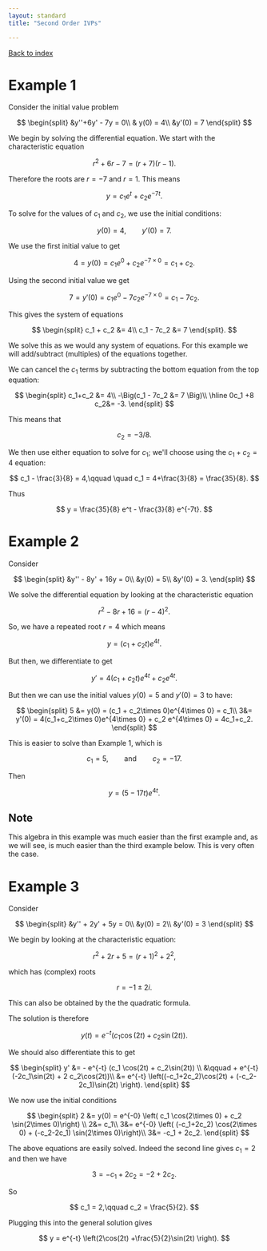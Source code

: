 ```yaml
---
layout: standard
title: "Second Order IVPs"

---
```


[Back to index](/../index.md)



# Example 1



Consider the initial value problem


$$
\begin{split}
&y''+6y' - 7y = 0\\
& y(0) = 4\\
&y'(0) = 7
\end{split}
$$


We begin by solving the differential equation. We start with the characteristic equation


$$
r^2+6r -7 = (r+7)(r-1).
$$


Therefore the roots are $r = -7$ and $r = 1$. This means


$$
y = c_1 e^{t} + c_2 e^{-7t}.
$$


To solve for the values of $c_1$ and $c_2$, we use the initial conditions:


$$
y(0) = 4,\qquad y'(0) = 7.
$$




We use the first initial value to get


$$
4 = y(0) = c_1 e^0 + c_2 e^{-7\times 0} = c_1+c_2.
$$


Using the second initial value we get


$$
7 = y'(0) = c_1 e^0 - 7c_2 e^{-7\times 0} = c_1 - 7c_2.
$$


This gives the system of equations


$$
\begin{split}
c_1 + c_2 &= 4\\
c_1 - 7c_2 &= 7
\end{split}.
$$


We solve this as we would any system of equations. For this example we will add/subtract (multiples) of the equations together.

We can cancel the $c_1$ terms by subtracting the bottom equation from the top equation:


$$
\begin{split}
c_1+c_2 &= 4\\
-\Big(c_1 - 7c_2 &= 7 \Big)\\
\hline
0c_1 +8 c_2&= -3.
\end{split}
$$


This means that 


$$
c_2 = -3/8.
$$


We then use either equation to solve for $c_1$; we'll choose using the $c_1+c_2 = 4$ equation:


$$
c_1 - \frac{3}{8} = 4,\qquad \quad c_1 = 4+\frac{3}{8} = \frac{35}{8}.
$$


Thus


$$
y = \frac{35}{8} e^t - \frac{3}{8} e^{-7t}.
$$




# Example 2



Consider


$$
\begin{split}
&y'' - 8y' + 16y = 0\\
&y(0) = 5\\
&y'(0)  = 3.
\end{split}
$$


We solve the differential equation by looking at the characteristic equation


$$
r^2-8r+16 = (r-4)^2.
$$


So, we have a repeated root $r = 4$ which means


$$
y = (c_1+c_2t)e^{4t}.
$$


But then, we differentiate to get


$$
y' = 4(c_1+c_2 t)e^{4t} + c_2 e^{4t}.
$$


But then we can use the initial values $y(0) = 5$ and $y'(0) = 3$ to have:


$$
\begin{split}
5 &= y(0) = (c_1 + c_2\times 0)e^{4\times 0} = c_1\\
3&= y'(0) = 4(c_1+c_2\times 0)e^{4\times 0} + c_2 e^{4\times 0} = 4c_1+c_2.
\end{split}
$$


This is easier to solve than Example 1, which is 


$$
c_1 = 5,\qquad \text{and}\qquad c_2 = -17.
$$


Then


$$
y = (5-17t)e^{4t}.
$$


## Note



This algebra in this example was much easier than the first example and, as we will see, is much easier than the third example below. This is very often the case.



# Example 3



Consider 


$$
\begin{split}
&y'' + 2y' + 5y = 0\\
&y(0) = 2\\
&y'(0) = 3
\end{split}
$$


We begin by looking at the characteristic equation:


$$
r^2+2r+5 = (r+1)^2 + 2^2,
$$


which has (complex) roots


$$
r = -1\pm 2i.
$$


This can also be obtained by the the quadratic formula.



The solution is therefore


$$
y(t) = e^{-t} \left( c_1 \cos(2t)+c_2 \sin(2t)\right).
$$


We should also differentiate this to get


$$
\begin{split}
y' &= - e^{-t} (c_1 \cos(2t) + c_2\sin(2t)) \\
&\qquad + e^{-t}(-2c_1\sin(2t) + 2 c_2\cos(2t))\\
&= e^{-t} \left((-c_1+2c_2)\cos(2t) + (-c_2-2c_1)\sin(2t) \right).
\end{split}
$$


We now use the initial conditions


$$
\begin{split}
2 &= y(0) = e^{-0} \left( c_1 \cos(2\times 0) + c_2 \sin(2\times 0)\right) \\
2&= c_1\\
3&= e^{-0} \left( (-c_1+2c_2) \cos(2\times 0) + (-c_2-2c_1) \sin(2\times 0)\right)\\
3&= -c_1 + 2c_2.
\end{split}
$$


The above equations are easily solved. Indeed the second line gives $c_1 = 2$ and then we have 


$$
3 = -c_1 +2c_2 = -2 + 2c_2.
$$


So


$$
c_1 = 2,\qquad c_2 = \frac{5}{2}.
$$




Plugging this into the general solution gives


$$
y = e^{-t} \left(2\cos(2t) +\frac{5}{2}\sin(2t) \right).
$$
